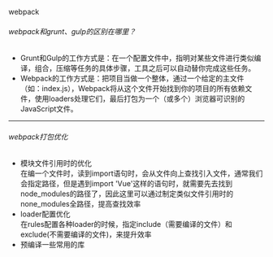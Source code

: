 webpack

###### webpack和grunt、gulp的区别在哪里？
- Grunt和Gulp的工作方式是：在一个配置文件中，指明对某些文件进行类似编译，组合，压缩等任务的具体步骤，工具之后可以自动替你完成这些任务。
- Webpack的工作方式是：把项目当做一个整体，通过一个给定的主文件（如：index.js），Webpack将从这个文件开始找到你的项目的所有依赖文件，使用loaders处理它们，最后打包为一个（或多个）浏览器可识别的JavaScript文件。

***************
###### webpack打包优化
- 模块文件引用时的优化  
    在编一个文件时，读到import语句时，会从文件向上查找引入文件，通常我们会指定路径，但是遇到import 'Vue'这样的语句时，就需要先去找到
    node_modules的路径了，因此这里可以通过制定类似文件引用时的none_modules全路径，提高查找效率  
- loader配置优化  
    在rules配置各种loader的时候，指定include（需要编译的文件）和exclude(不需要编译的文件)，来提升效率
- 预编译一些常用的库
